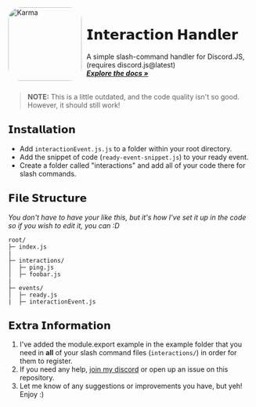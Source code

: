 <img width="150" height="150" align="left" style="float: left; margin: 0 10px 0 0; border-radius: 25px;" alt="Karma" src="https://cdn.discordapp.com/attachments/826512246834200606/866068901452054548/HwP9FKOsXQflAAAAAElFTkSuQmCC.png"> 

# 𝗜𝗻𝘁𝗲𝗿𝗮𝗰𝘁𝗶𝗼𝗻 𝗛𝗮𝗻𝗱𝗹𝗲𝗿

  <p align="left">
    A simple slash-command handler for Discord.JS, (requires discord.js@latest)
    <br />
  <a href="https://github.com/larkify/Interaction-Handler/"><strong><i>Explore the docs »</i></strong></a>
    <br />
    <br />
  </p>
</p>

> **NOTE:** This is a little outdated, and the code quality isn't so good. However, it should still work!
 
## 𝗜𝗻𝘀𝘁𝗮𝗹𝗹𝗮𝘁𝗶𝗼𝗻 
- Add `interactionEvent.js.js` to a folder within your root directory.
- Add the snippet of code (`ready-event-snippet.js`) to your ready event.
- Create a folder called "interactions" and add all of your code there for slash commands. 

## 𝗙𝗶𝗹𝗲 𝗦𝘁𝗿𝘂𝗰𝘁𝘂𝗿𝗲
*You don't have to have your like this, but it's how I've set it up in the code so if you wish to edit it, you can :D*
```
root/
├─ index.js
|
├─ interactions/
│  ├─ ping.js
│  ├─ foobar.js
|
├─ events/
│  ├─ ready.js
|  ├─ interactionEvent.js

```

## 𝗘𝘅𝘁𝗿𝗮 𝗜𝗻𝗳𝗼𝗿𝗺𝗮𝘁𝗶𝗼𝗻
1. I've added the module.export example in the example folder that you need in **all** of your slash command files (`interactions/`) in order for them to register.
2. If you need any help, [join my discord](https://larkx.xyz/discord) or open up an issue on this repository.
3. Let me know of any suggestions or improvements you have, but yeh! Enjoy :)

